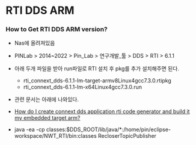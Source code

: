 RTI DDS ARM
===

### How to Get RTI DDS ARM version?
- Nas에 올려져있음
- PINLab > 2014~2022 > Pin_Lab > 연구개발_툴 > DDS > RTI > 6.1.1
- 아래 두개 파일을 받아 run파일로 RTI 설치 후 pkg를 추가 설치해주면 된다.
  - rti_connext_dds-6.1.1-lm-target-armv8Linux4gcc7.3.0.rtipkg
  - rti_connext_dds-6.1.1-lm-x64Linux4gcc7.3.0.run
- 관련 문서는 아래에 나와있다.
- [How do I create connext dds application rti code generator and build it my embedded target arm?](https://community.rti.com/kb/how-do-i-create-connext-dds-application-rti-code-generator-and-build-it-my-embedded-target-arm)

- java -ea -cp classes:$DDS_ROOT/lib/java/*:/home/pin/eclipse-workspace/NWT_RTI/bin:classes RecloserTopicPublisher
